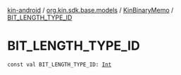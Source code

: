 [kin-android](../../index.md) / [org.kin.sdk.base.models](../index.md) / [KinBinaryMemo](index.md) / [BIT_LENGTH_TYPE_ID](./-b-i-t_-l-e-n-g-t-h_-t-y-p-e_-i-d.md)

# BIT_LENGTH_TYPE_ID

`const val BIT_LENGTH_TYPE_ID: `[`Int`](https://kotlinlang.org/api/latest/jvm/stdlib/kotlin/-int/index.html)